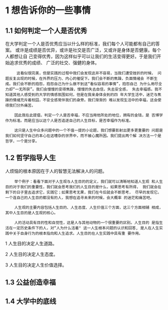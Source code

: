 # 1 想告诉你的一些事情

## 1.1 如何判定一个人是否优秀

在大学判定一个人是否优秀应当以什么样的标准，我们每个人可能都有自己的答案。 或许是成绩是否优异，或许是社交是否广泛，又或许是身体是否健康。每个人都想让自 己变得优秀，因为这样似乎可以让我们的生活变得更好。于是我们开始追求优秀的成绩、 广泛的社交、强健的身体。 

         这看似很完美，但是实践的过程中我们会发现这并不容易，当我们遭受挫折的时候， 问题反复出现的时候，在外界的压力、内心的催促下。我们会不断的焦躁，负面情绪会 不断生成。我们会不断的抱怨，抱怨自己为什么做不到这“看似容易的事情”，抱怨自己 为什么用尽全力却“一无所获”。我们会慢慢的变得焦躁，慢慢的失去自信，失去安全感， 失去幸福感。我不知道其他人感受到的大学的情感氛围如何，但是在我亲身体会到的四 年大学生活中，迷茫与焦躁的情绪充斥着校园，不安全感常伴我们的身旁。我们渐渐的 难以发现生活中的幸福，这会使得我们分外痛苦。 

        因此我在此提倡，判定一个人是否幸福，不应当用他所处的地位，拥有的金钱，是 否博学作为标准。而是应当以这个人是否追逐自己的人生目标，是否幸福作为标准。 

        这只是人生中众多问题中的一个不值一提的小论题，我们想要影射出更多更重要的 问题是我们如何坚守自己的本心在这嘈杂的世界中，而不被心魔所困。我们提出两个解 决方法一个是哲学，一个是分享。

## 1.2  哲学指导人生

人烦恼的根本原因在于人的智慧无法解决人的问题。

        举个例子：看看下面对于人生观与人生目的的定义，我们就可以清晰地知道人生观 和人生目的对于我们的重要性，我们就会思考我们的人生目的是什么，如果思考有所得， 我们就会在剩下的日子里去追求它，实践它；如果思考无果，我们在今后就会不断思考， 尽早的发现它。一个连自己的人生目的都没有的人，我想在追寻未来的时候，会大概率 的迷茫和痛苦吧。

        人生观的主要内容包括人生目的、人生态度、人生价值三个方面，这三个方面相辅 相成，其中人生目的是人生观的核心。

        人的活动具有目的性和自觉性，这是人与其他动物的一个很重要的区别。人生目的 是指生活在一定历史条件下的人，对“人为什么活着" 这一人生根本问题的认识和回答, 是人在人生实践中关于自身行为的根本指向和人生追求。人生目的在人生实践中具有重 要作用。

 1 人生目的决定人生道路。

2 人生目的决定人生态度。

 3 人生目的决定人生价值选择。

## 1.3 公益创造幸福



## 1.4 大学中的底线

